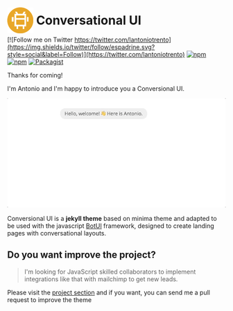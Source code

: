 # <img src="/assets/img/conversional_ui_logo_60px.png" style="height: 60px; margin-bottom: -20px;"> Conversational UI

[![Follow me on Twitter https://twitter.com/lantoniotrento](https://img.shields.io/twitter/follow/espadrine.svg?style=social&label=Follow)](https://twitter.com/lantoniotrento) [![npm](https://img.shields.io/npm/v/botui.svg?style=plastic)](https://www.npmjs.com/package/botui) [![npm](https://img.shields.io/npm/dm/botui.svg?style=plastic)](https://www.npmjs.com/package/botui) [![Packagist](https://img.shields.io/packagist/l/doctrine/orm.svg?style=plastic)](https://github.com/conversationalui/conversationalui.github.io/blob/master/LICENSE)

Thanks for coming!

I'm Antonio and I'm happy to introduce you a Conversional UI. 

![Conversional UI theme](/assets/img/conversionalui.gif)

Conversional UI is a **jekyll theme** based on minima theme and adapted to be used with the javascript [BotUI](https://github.com/botui/botui) framework, designed to create landing pages with conversational layouts.

## Do you want improve the project?

>I'm looking for JavaScript skilled collaborators to implement integrations like that with mailchimp to get new leads.

Please visit the [project section](https://github.com/conversationalui/conversationalui.github.io/projects) and if you want, you can send me a pull request to improve the theme